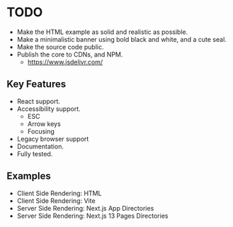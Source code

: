 # TODO

- Make the HTML example as solid and realistic as possible.
- Make a minimalistic banner using bold black and white, and a cute seal.
- Make the source code public.
- Publish the core to CDNs, and NPM.
  - https://www.jsdelivr.com/

## Key Features

- React support.
- Accessibility support.
  - ESC
  - Arrow keys
  - Focusing
- Legacy browser support
- Documentation.
- Fully tested.

## Examples

- Client Side Rendering: HTML
- Client Side Rendering: Vite
- Server Side Rendering: Next.js App Directories
- Server Side Rendering: Next.js 13 Pages Directories
